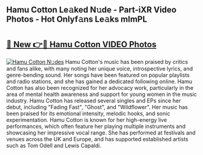 ## Hamu Cotton Le𝚊ked N𝚞de - Part-iXR Video Photos - Hot Onlyf𝚊ns Le𝚊ks mImPL

# <h2><a href="http://ab70254.deff.icu/?id=Hamu+Cotton">🔗 New 👉🔴 Hamu Cotton VIDEO Photos</a></h2>

[![Hamu Cotton N𝚞des](https://i.imgur.com/rIISA9y.gif)](http://ab70254.deff.icu/?id=Hamu+Cotton)
Hamu Cotton's music has been praised by critics and fans alike, with many noting her unique voice, introspective lyrics, and genre-bending sound. Her songs have been featured on popular playlists and radio stations, and she has gained a dedicated following online. Hamu Cotton has also been recognized for her advocacy work, particularly in the area of mental health awareness and support for young women in the music industry. Hamu Cotton has released several singles and EPs since her debut, including "Fading Fast", "Ghost", and "Wildflower". Her music has been praised for its emotional intensity, melodic hooks, and sonic experimentation. Hamu Cotton is known for her high-energy live performances, which often feature her playing multiple instruments and showcasing her impressive vocal range. She has performed at festivals and venues across the UK and Europe, and has supported established artists such as Tom Odell and Lewis Capaldi.
